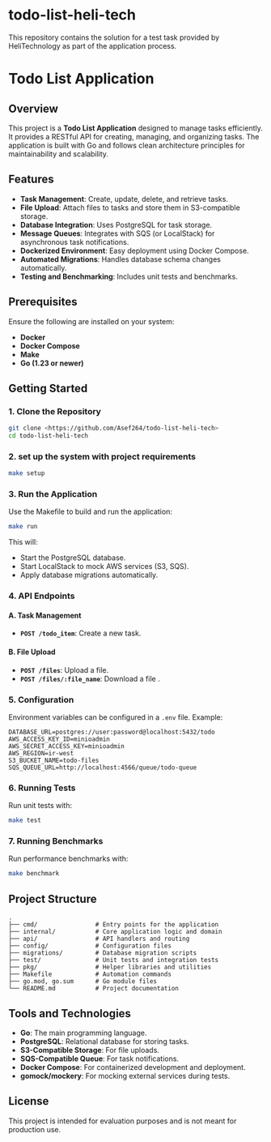 # todo-list-heli-tech
This repository contains the solution for a test task provided by HeliTechnology as part of the application process.




# Todo List Application

## Overview

This project is a **Todo List Application** designed to manage tasks efficiently. It provides a RESTful API for creating, managing, and organizing tasks. The application is built with Go and follows clean architecture principles for maintainability and scalability.

## Features

- **Task Management**: Create, update, delete, and retrieve tasks.
- **File Upload**: Attach files to tasks and store them in S3-compatible storage.
- **Database Integration**: Uses PostgreSQL for task storage.
- **Message Queues**: Integrates with SQS (or LocalStack) for asynchronous task notifications.
- **Dockerized Environment**: Easy deployment using Docker Compose.
- **Automated Migrations**: Handles database schema changes automatically.
- **Testing and Benchmarking**: Includes unit tests and benchmarks.

## Prerequisites

Ensure the following are installed on your system:

- **Docker**
- **Docker Compose**
- **Make**
- **Go (1.23 or newer)**

## Getting Started

### 1. Clone the Repository

```bash
git clone <https://github.com/Asef264/todo-list-heli-tech>
cd todo-list-heli-tech
```

### 2. set up the system with project requirements
```bash
make setup
```

### 3. Run the Application

Use the Makefile to build and run the application:

```bash
make run
```

This will:

- Start the PostgreSQL database.
- Start LocalStack to mock AWS services (S3, SQS).
- Apply database migrations automatically.

### 4. API Endpoints

#### A. **Task Management**

- **`POST /todo_item`**: Create a new task.

#### B. **File Upload**

- **`POST /files`**: Upload a file.
- **`POST /files/:file_name`**: Download a file .

### 5. Configuration

Environment variables can be configured in a `.env` file. Example:

```env
DATABASE_URL=postgres://user:password@localhost:5432/todo
AWS_ACCESS_KEY_ID=minioadmin
AWS_SECRET_ACCESS_KEY=minioadmin
AWS_REGION=ir-west
S3_BUCKET_NAME=todo-files
SQS_QUEUE_URL=http://localhost:4566/queue/todo-queue
```

### 6. Running Tests

Run unit tests with:

```bash
make test
```

### 7. Running Benchmarks

Run performance benchmarks with:

```bash
make benchmark
```

## Project Structure

```plaintext
.
├── cmd/                # Entry points for the application
├── internal/           # Core application logic and domain
├── api/                # API handlers and routing
├── config/             # Configuration files
├── migrations/         # Database migration scripts
├── test/               # Unit tests and integration tests
├── pkg/                # Helper libraries and utilities
├── Makefile            # Automation commands
├── go.mod, go.sum      # Go module files
└── README.md           # Project documentation
```

## Tools and Technologies

- **Go**: The main programming language.
- **PostgreSQL**: Relational database for storing tasks.
- **S3-Compatible Storage**: For file uploads.
- **SQS-Compatible Queue**: For task notifications.
- **Docker Compose**: For containerized development and deployment.
- **gomock/mockery**: For mocking external services during tests.

## License

This project is intended for evaluation purposes and is not meant for production use.
